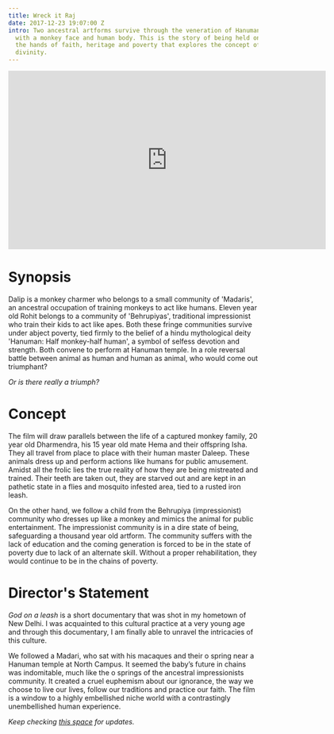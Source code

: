 ```yaml
---
title: Wreck it Raj
date: 2017-12-23 19:07:00 Z
intro: Two ancestral artforms survive through the veneration of Hanuman, a hindu deity
  with a monkey face and human body. This is the story of being held on a leash to
  the hands of faith, heritage and poverty that explores the concept of humanism and
  divinity.
---
```




<iframe src="https://player.vimeo.com/video/164217501?color=fff&portrait=0" width="640" height="360" frameborder="0" webkitallowfullscreen mozallowfullscreen allowfullscreen></iframe>

# Synopsis

Dalip is a monkey charmer who belongs to a small community of 'Madaris', an ancestral occupation of training monkeys to act like humans. Eleven year old Rohit belongs to a community of 'Behrupiyas', traditional impressionist who train their kids to act like apes. Both these fringe communities survive under abject poverty, tied firmly to the belief of a hindu mythological deity 'Hanuman: Half monkey-half human', a symbol of selfess devotion and strength. Both convene to perform at Hanuman temple. In a role reversal battle between animal as human and human as animal, who would come out triumphant?

*Or is there really a triumph?*

# Concept

The film will draw parallels between the life of a captured monkey family, 20 year old Dharmendra, his 15 year old mate Hema and their offspring Isha. They all travel from place to place with their human master Daleep. These animals dress up and perform actions like humans for public amusement. Amidst all the frolic lies the true reality of how they are being mistreated and trained. Their teeth are taken out, they are starved out and are kept in an pathetic state in a flies and mosquito infested area, tied to a rusted iron leash.

On the other hand, we follow a child from the Behrupiya (impressionist) community who dresses up like a monkey and mimics the animal for public entertainment. The impressionist community is in a dire state of being, safeguarding a thousand year old artform. The community suffers with the lack of education and the coming generation is forced to be in the state of poverty due to lack of an alternate skill. Without a proper rehabilitation, they would continue to be in the chains of poverty.

# Director's Statement

*God on a leash* is a short documentary that was shot in my hometown of New Delhi. I was acquainted to this cultural practice at a very young age and through this documentary, I am finally able to unravel the intricacies of this culture.

We followed a Madari, who sat with his macaques and their o spring near a Hanuman temple at North Campus. It seemed the baby’s future in chains was indomitable, much like the o springs of the ancestral impressionists community. It created a cruel euphemism about our ignorance, the way we choose to live our lives, follow our traditions and practice our faith.
The film is a window to a highly embellished niche world with a contrastingly unembellished human experience.

*Keep checking [this space](https://www.facebook.com/godonaleash/) for updates.*